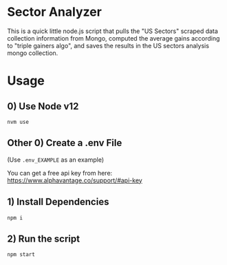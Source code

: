 
# Sector Analyzer

This is a quick little node.js script that pulls the "US Sectors" scraped data collection information from Mongo, computed the average gains according to "triple gainers algo", and saves the results in the US sectors analysis mongo collection.


# Usage

## 0) Use Node v12
```
nvm use
```

## Other 0) Create a .env File

(Use `.env_EXAMPLE` as an example)

You can get a free api key from here: https://www.alphavantage.co/support/#api-key


## 1) Install Dependencies
```
npm i
```


## 2) Run the script
```
npm start
```
